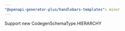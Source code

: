 ```yaml
---
"@openapi-generator-plus/handlebars-templates": minor
---
```


Support new CodegenSchemaType.HIERARCHY
